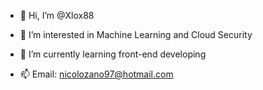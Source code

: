 - 👋 Hi, I’m @Xlox88

- 👀 I’m interested in Machine Learning and Cloud Security

- 🌱 I’m currently learning front-end developing

- 📫 Email: nicolozano97@hotmail.com

<!---
Xlox88/Xlox88 is a ✨ special ✨ repository because its `README.md` (this file) appears on your GitHub profile.
You can click the Preview link to take a look at your changes.
--->
